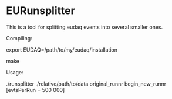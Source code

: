 # EURunsplitter

This is a tool for splitting eudaq events into several smaller ones.


Compiling:

export EUDAQ=/path/to/my/eudaq/installation

make



Usage:

./runsplitter ./relative/path/to/data original_runnr begin_new_runnr [evtsPerRun = 500 000]
